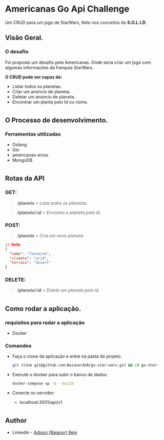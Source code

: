 # **Americanas Go Api Challenge**

Um CRUD para um jogo de StarWars, feito nos conceitos do **S.O.L.I.D**.

## **Visão Geral.**

### O desafio

Foi proposto um desafio pela Americanas. Onde seria criar um jogo com algumas informações da franquia StarWars.

**O CRUD pode ser capaz de:**

- Listar todos os planetas.
- Criar um anúncio de planeta.
- Deletar um anúncio de planeta.
- Encontrar um planta pelo Id ou nome.

#

## **O Processo de desenvolvimento.**

### Ferramentas utilizadas

- Golang
- Gin
- americanas-erros
- MongoDB

#

## **Rotas da API**

### GET:

> **/planets** > _Lista todos os planetas._

> **/planets/:id** > _Encontra o planeta pelo id._


### POST:

> **/planets** > _Cria um novo planeta._

```json
// Body
{
  "name": "Tatooine",
  "climate": "arid",
  "terrain": "desert"
}
```

### DELETE:

> **/planets/:id** > _Deleta um planeta pelo id._

#

## **Como rodar a aplicação.**

### requisitos para rodar a aplicação

- Docker

### Comandos

- Faça o clone da aplicação e entre na pasta do projeto:

  ```bash
  git clone git@github.com:BaianorASR/go-star-wars.git && cd go-star-wars
  ```

- Execute o docker para subir o banco de dados:

  ```bash
  docker-compose up -d --build
  ```

- Conecte no servidor:
  - localhost:3001/api/v1

#

## Author

- LinkedIn - [Adison (Baianor) Reis](https://www.linkedin.com/in/baianorasr/)